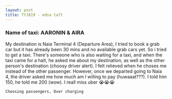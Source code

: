 ```yaml
---
layout: post
title: TYJ819 - edsa taft
---
```


### Name of taxi: AARONIN & AIRA

My destination is Naia Terminal 4 (Departure Area), I tried to book a grab car but it has already been 30 mins and no available grab cars yet. So i tried to get a taxi. There's someone who is also waiting for a taxi, and when the taxi came for a halt, he asked me about my destination, as well as the other person's destination (choosy driver alert). I felt relieved when he choses me instead of the other passenger. However, once we departed going to Naia 4, the driver asked me how much am I willing to pay (huwaaat???). I told him 150, he told me 200 (wow). I reall miss uber 😭😭😭

```Choosing passengers, Over charging```
